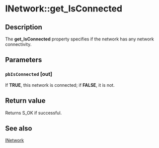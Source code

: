# INetwork::get_IsConnected

## Description

The **get_IsConnected** property specifies if the network has any network connectivity.

## Parameters

### `pbIsConnected` [out]

If **TRUE**, this network is connected; if **FALSE**, it is not.

## Return value

Returns S_OK if successful.

## See also

[INetwork](https://learn.microsoft.com/windows/desktop/api/netlistmgr/nn-netlistmgr-inetwork)